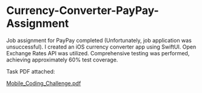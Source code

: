 # Currency-Converter-PayPay-Assignment

Job assignment for PayPay completed (Unfortunately, job application was unsuccessful). I created an iOS currency converter app using SwiftUI. Open Exchange Rates API was utilized. Comprehensive testing was performed, achieving approximately 60% test coverage.

Task PDF attached:

[Mobile_Coding_Challenge.pdf](https://github.com/meetAhmed/Currency-Converter-PayPay-Assignment/files/11813877/Mobile_Coding_Challenge.pdf)
